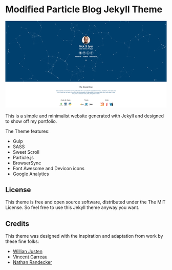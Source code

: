 # Modified Particle Blog Jekyll Theme

![Screenshot](ss_sample.png)

This is a simple and minimalist website generated with Jekyll and designed to show off my portfolio.

The Theme features:

- Gulp
- SASS
- Sweet Scroll
- Particle.js
- BrowserSync
- Font Awesome and Devicon icons
- Google Analytics

## License

This theme is free and open source software, distributed under the The MIT License. So feel free to use this Jekyll theme anyway you want.

## Credits

This theme was designed with the inspiration and adaptation from work by these fine folks:
- [Willian Justen](https://github.com/willianjusten/will-jekyll-template)
- [Vincent Garreau](https://github.com/VincentGarreau/particles.js/)
- [Nathan Randecker](https://github.com/nrandecker/particle)
